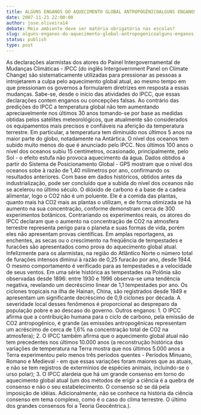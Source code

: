 ```yaml
---
title: ALGUNS ENGANOS DO AQUECIMENTO GLOBAL ANTROPOGÊNICOALGUNS ENGANOS DO AQUECIMENTO GLOBAL ANTROPOGÊNICO
date: 2007-11-21 22:00:00
author: jose.oliveira14
debate: Meio ambiente deve ser matéria obrigatória nas escolas?
slug: alguns-enganos-do-aquecimento-global-antropogenicoalguns-enganos-do-aquecimento-global-antropogenico
status: publish 
type: post
---
```


As declarações alarmistas dos atores do Painel Intergovernamental de Mudanças Climáticas - IPCC (do inglês Intergovernment Panel on Climate Change) são sistematicamente utilizadas para pressionar as pessoas a introjetarem a culpa pelo aquecimento global atual, ao mesmo tempo em que pressionam os governos a formularem diretrizes em resposta a essas mudanças. Sabe-se, desde o início das atividades do IPCC, que essas declarações contem enganos ou concepções falsas. Ao contrário das predições do IPCC a temperatura global não tem aumentando apreciavelmente nos últimos 30 anos tomando-se por base as medidas obtidas pelos satélites meteorológicos, que atualmente são considerados os equipamentos mais precisos e confiáveis na aferição da temperatura terrestre. Em particular, a temperatura tem diminuído nos últimos 5 anos na maior parte do globo, notadamente na Antártica. O nível dos oceanos tem subido muito menos do que é anunciado pelo IPCC. Nos últimos 100 anos o nível dos oceanos subiu 15 centímetros, ocasionado, principalmente, pelo Sol - o efeito estufa não provoca aquecimento da água. Dados obtidos a partir do Sistema de Posicionamento Global - GPS mostram que o nível dos oceanos sobe à razão de 1,40 milímetros por ano, confirmando os resultados anteriores. Com base em dados históricos, obtidos antes da industrialização, pode ser concluído que a subida do nível dos oceanos não se acelerou no último século. O dióxido de carbono é a base de a cadeia alimentar, logo o CO2 não é um poluente. Ele é a comida das plantas, quanto mais há CO2 mais as plantas o utilizam, e de forma otimizada se há aumento na sua concentração, conforme demonstram cerca de 300 experimentos botânicos. Contrariando os experimentos reais, os atores do IPCC declaram que o aumento na concentração de CO2 na atmosfera terrestre representa perigo para o planeta e suas formas de vida, porém eles não apresentam provas científicas. Em amplas reportagens, as enchentes, as secas ou o crescimento na freqüência de tempestades e furacões são apresentados como prova do aquecimento global atual. Infelizmente para os alarmistas, na região do Atlântico Norte o número total de furações intensos diminui à razão de 0,25 furacão por ano, desde 1944. O mesmo comportamento é verificado para as tempestades e a velocidade de seus ventos. Em uma série histórica as tempestades na Polônia são observadas desde 1896: entre 1930 e 1996 observa-se uma tendência negativa, revelando um decréscimo linear de 1,1 tempestades por ano. Os ciclones tropicais na ilha de Hainan, China, são registrados desde 1949 e apresentam um significante decréscimo de 0,9 ciclones por década. A severidade local desses fenômenos é proporcional ao despreparo da população pobre e ao descaso do governo. Outros enganos: 1. O IPCC afirma que a contribuição humana para o ciclo de carbono, pela emissão de CO2 antropogênico, é grande (as emissões antropogênicas representam um acréscimo de cerca de 1,6% na concentração total de CO2 na atmosfera); 2. O IPCC também afirma que o aquecimento global atual não tem precedentes nos últimos 10.000 anos (a reconstrução histórica das variações de temperatura na Terra mostra que nos últimos 5.000 anos a Terra experimentou pelo menos três períodos quentes - Períodos Minuano, Romano e Medieval - em que essas variações foram maiores que as atuais, e não se tem registros de extermínios de espécies animais, incluindo-se o urso polar); 3. O IPCC alardeia que há um grande consenso em torno do aquecimento global atual (um dos métodos de erigir a ciência é a quebra de consenso e não o seu estabelecimento. O consenso só se dá pela imposição de idéias. Adicionalmente, não se conhece na história da ciência consenso em tema complexo, como é o caso do clima terrestre. O último dos grandes consensos foi a Teoria Geocêntrica.).
